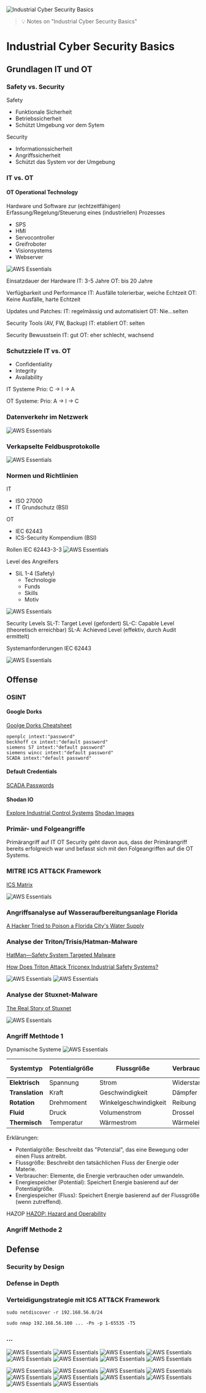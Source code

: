 ![Industrial Cyber Security Basics](images/icsb.jpg "Industrial Cyber Security Basics")

> :bulb: Notes on "Industrial Cyber Security Basics"


# Industrial Cyber Security Basics

## Grundlagen IT und OT

### Safety vs. Security

Safety
- Funktionale Sicherheit
- Betriebssicherheit
- Schützt Umgebung vor dem Sytem

Security
- Informationssicherheit
- Angriffssicherheit
- Schützt das System vor der Umgebung

### IT vs. OT
#### OT Operational Technology
Hardware und Software zur (echtzeitfähigen) Erfassung/Regelung/Steuerung eines (industriellen) Prozesses
- SPS
- HMI
- Servocontroller
- Greifroboter
- Visionsystems
- Webserver

![AWS Essentials](images/icsb1.png)

Einsatzdauer der Hardware
IT: 3-5 Jahre
OT: bis 20 Jahre

Verfügbarkeit und Performance
IT: Ausfälle tolerierbar, weiche Echtzeit
OT: Keine Ausfälle, harte Echtzeit

Updates und Patches:
IT: regelmässig und automatisiert
OT: Nie...selten

Security Tools (AV, FW, Backup)
IT: etabliert
OT: selten

Security Bewusstsein
IT: gut
OT: eher schlecht, wachsend


### Schutzziele IT vs. OT
- Confidentiality
- Integrity
- Availability

IT Systeme
Prio: C -> I -> A

OT Systeme:
Prio: A -> I -> C


### Datenverkehr im Netzwerk
![AWS Essentials](images/icsb2.png)

### Verkapselte Feldbusprotokolle
![AWS Essentials](images/icsb3.png)

### Normen und Richtlinien
IT
- ISO 27000
- IT Grundschutz (BSI)

OT
- IEC 62443
- ICS-Security Kompendium (BSI)

Rollen IEC 62443-3-3
![AWS Essentials](images/icsb4.png)

Level des Angreifers
- SiL 1-4 (Safety)
    - Technologie
    - Funds
    - Skills
    - Motiv

![AWS Essentials](images/icsb5.png)

Security Levels
SL-T: Target Level (gefordert)
SL-C: Capable Level (theoretisch erreichbar)
SL-A: Achieved Level (effektiv, durch Audit ermittelt)

Systemanforderungen IEC 62443

![AWS Essentials](images/icsb6.png)


## Offense

### OSINT

#### Google Dorks

[Goolge Dorks Cheatsheet](https://gist.github.com/sundowndev/283efaddbcf896ab405488330d1bbc06)

```
openplc intext:"password"
beckhoff cx intext:"default password"
siemens S7 intext:"default password"
siemens wincc intext:"default password"
SCADA intext:"default password"
```

#### Default Credentials
[SCADA Passwords](https://github.com/scadastrangelove/SCADAPASS/blob/master/scadapass.csv)

#### Shodan IO
[Explore Industrial Control Systems](https://www.shodan.io/search?query=port%3A102+Siemens)
[Shodan Images](https://images.shodan.io/?query=screenshot.label%3A%22ics%22)


### Primär- und Folgeangriffe
Primärangriff auf IT
OT Security geht davon aus, dass der Primärangriff bereits erfolgreich war und befasst sich mit den Folgeangriffen auf die OT Systems.


### MITRE ICS ATT&CK Framework

[ICS Matrix](https://attack.mitre.org/matrices/ics/)

![AWS Essentials](images/icsb7.png)


### Angriffsanalyse auf Wasseraufbereitungsanlage Florida
[A Hacker Tried to Poison a Florida City's Water Supply](https://www.wired.com/story/oldsmar-florida-water-utility-hack/)


### Analyse der Triton/Trisis/Hatman-Malware
[HatMan—Safety System Targeted Malware](https://www.cisa.gov/sites/default/files/documents/MAR-17-352-01%20HatMan%20-%20Safety%20System%20Targeted%20Malware%20%28Update%20B%29.pdf)

[How Does Triton Attack Triconex Industrial Safety Systems?](https://blogs.cisco.com/security/how-does-triton-attack-triconex-industrial-safety-systems)

![AWS Essentials](images/icsb8.png)
![AWS Essentials](images/icsb9.png)


### Analyse der Stuxnet-Malware
[The Real Story of Stuxnet](https://spectrum.ieee.org/the-real-story-of-stuxnet)

![AWS Essentials](images/icsb10.png)

### Angriff Methtode 1

Dynamische Systeme
![AWS Essentials](images/icsb11.png)

| **Systemtyp**   | **Potentialgröße**  | **Flussgröße**        | **Verbraucher** | **Energiespeicher (Potential)** | **Energiespeicher (Fluss)** |
|------------------|--------------------|-----------------------|-----------------|---------------------------------|-----------------------------|
| **Elektrisch**   | Spannung           | Strom                 | Widerstand      | Kondensator                     | Spule                       |
| **Translation**  | Kraft              | Geschwindigkeit       | Dämpfer         | Feder                           | Masse                       |
| **Rotation**     | Drehmoment         | Winkelgeschwindigkeit | Reibung         | Torsionsfeder                   | Trägheitsmoment             |
| **Fluid**        | Druck              | Volumenstrom          | Drossel         | Kompressionsblase               | Flüssigkeitsmasse           |
| **Thermisch**    | Temperatur         | Wärmestrom            | Wärmeleiter     | Wärmekapazität                  | —                           |

Erklärungen:
- Potentialgröße: Beschreibt das "Potenzial", das eine Bewegung oder einen Fluss antreibt.
- Flussgröße: Beschreibt den tatsächlichen Fluss der Energie oder Materie.
- Verbraucher: Elemente, die Energie verbrauchen oder umwandeln.
- Energiespeicher (Potential): Speichert Energie basierend auf der Potentialgröße.
- Energiespeicher (Fluss): Speichert Energie basierend auf der Flussgröße (wenn zutreffend).



HAZOP
[HAZOP: Hazard and Operability](https://safetyculture.com/topics/hazop/)


### Angriff Methode 2





## Defense

### Security by Design


### Defense in Depth

### Verteidigungstrategie mit ICS ATT&CK Framework

```
sudo netdiscover -r 192.168.56.0/24

sudo nmap 192.168.56.100 ... -Pn -p 1-65535 -T5

```

### ...












![AWS Essentials](images/icsb12.png)
![AWS Essentials](images/icsb13.png)
![AWS Essentials](images/icsb14.png)
![AWS Essentials](images/icsb15.png)
![AWS Essentials](images/icsb16.png)
![AWS Essentials](images/icsb17.png)
![AWS Essentials](images/icsb18.png)
![AWS Essentials](images/icsb19.png)


![AWS Essentials](images/icsb20.png)
![AWS Essentials](images/icsb21.png)
![AWS Essentials](images/icsb22.png)
![AWS Essentials](images/icsb23.png)
![AWS Essentials](images/icsb24.png)
![AWS Essentials](images/icsb25.png)
![AWS Essentials](images/icsb26.png)
![AWS Essentials](images/icsb27.png)
![AWS Essentials](images/icsb28.png)
![AWS Essentials](images/icsb29.png)


